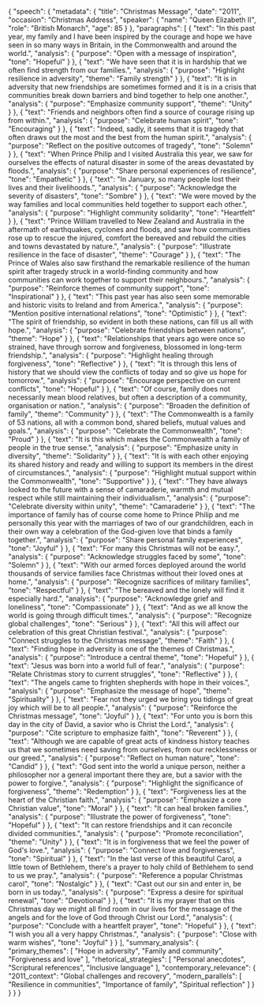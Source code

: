 {
  "speech": {
    "metadata": {
      "title": "Christmas Message",
      "date": "2011",
      "occasion": "Christmas Address",
      "speaker": {
        "name": "Queen Elizabeth II",
        "role": "British Monarch",
        "age": 85
      }
    },
    "paragraphs": [
      {
        "text": "In this past year, my family and I have been inspired by the courage and hope we have seen in so many ways in Britain, in the Commonwealth and around the world.",
        "analysis": {
          "purpose": "Open with a message of inspiration",
          "tone": "Hopeful"
        }
      },
      {
        "text": "We have seen that it is in hardship that we often find strength from our families.",
        "analysis": {
          "purpose": "Highlight resilience in adversity",
          "theme": "Family strength"
        }
      },
      {
        "text": "It is in adversity that new friendships are sometimes formed and it is in a crisis that communities break down barriers and bind together to help one another.",
        "analysis": {
          "purpose": "Emphasize community support",
          "theme": "Unity"
        }
      },
      {
        "text": "Friends and neighbors often find a source of courage rising up from within.",
        "analysis": {
          "purpose": "Celebrate human spirit",
          "tone": "Encouraging"
        }
      },
      {
        "text": "Indeed, sadly, it seems that it is tragedy that often draws out the most and the best from the human spirit.",
        "analysis": {
          "purpose": "Reflect on the positive outcomes of tragedy",
          "tone": "Solemn"
        }
      },
      {
        "text": "When Prince Philip and I visited Australia this year, we saw for ourselves the effects of natural disaster in some of the areas devastated by floods.",
        "analysis": {
          "purpose": "Share personal experiences of resilience",
          "tone": "Empathetic"
        }
      },
      {
        "text": "In January, so many people lost their lives and their livelihoods.",
        "analysis": {
          "purpose": "Acknowledge the severity of disasters",
          "tone": "Sombre"
        }
      },
      {
        "text": "We were moved by the way families and local communities held together to support each other.",
        "analysis": {
          "purpose": "Highlight community solidarity",
          "tone": "Heartfelt"
        }
      },
      {
        "text": "Prince William travelled to New Zealand and Australia in the aftermath of earthquakes, cyclones and floods, and saw how communities rose up to rescue the injured, comfort the bereaved and rebuild the cities and towns devastated by nature.",
        "analysis": {
          "purpose": "Illustrate resilience in the face of disaster",
          "theme": "Courage"
        }
      },
      {
        "text": "The Prince of Wales also saw firsthand the remarkable resilience of the human spirit after tragedy struck in a world-finding community and how communities can work together to support their neighbours.",
        "analysis": {
          "purpose": "Reinforce themes of community support",
          "tone": "Inspirational"
        }
      },
      {
        "text": "This past year has also seen some memorable and historic visits to Ireland and from America.",
        "analysis": {
          "purpose": "Mention positive international relations",
          "tone": "Optimistic"
        }
      },
      {
        "text": "The spirit of friendship, so evident in both these nations, can fill us all with hope.",
        "analysis": {
          "purpose": "Celebrate friendships between nations",
          "theme": "Hope"
        }
      },
      {
        "text": "Relationships that years ago were once so strained, have through sorrow and forgiveness, blossomed in long-term friendship.",
        "analysis": {
          "purpose": "Highlight healing through forgiveness",
          "tone": "Reflective"
        }
      },
      {
        "text": "It is through this lens of history that we should view the conflicts of today and so give us hope for tomorrow.",
        "analysis": {
          "purpose": "Encourage perspective on current conflicts",
          "tone": "Hopeful"
        }
      },
      {
        "text": "Of course, family does not necessarily mean blood relatives, but often a description of a community, organisation or nation.",
        "analysis": {
          "purpose": "Broaden the definition of family",
          "theme": "Community"
        }
      },
      {
        "text": "The Commonwealth is a family of 53 nations, all with a common bond, shared beliefs, mutual values and goals.",
        "analysis": {
          "purpose": "Celebrate the Commonwealth",
          "tone": "Proud"
        }
      },
      {
        "text": "It is this which makes the Commonwealth a family of people in the true sense.",
        "analysis": {
          "purpose": "Emphasize unity in diversity",
          "theme": "Solidarity"
        }
      },
      {
        "text": "It is with each other enjoying its shared history and ready and willing to support its members in the direst of circumstances.",
        "analysis": {
          "purpose": "Highlight mutual support within the Commonwealth",
          "tone": "Supportive"
        }
      },
      {
        "text": "They have always looked to the future with a sense of camaraderie, warmth and mutual respect while still maintaining their individualism.",
        "analysis": {
          "purpose": "Celebrate diversity within unity",
          "theme": "Camaraderie"
        }
      },
      {
        "text": "The importance of family has of course come home to Prince Philip and me personally this year with the marriages of two of our grandchildren, each in their own way a celebration of the God-given love that binds a family together.",
        "analysis": {
          "purpose": "Share personal family experiences",
          "tone": "Joyful"
        }
      },
      {
        "text": "For many this Christmas will not be easy.",
        "analysis": {
          "purpose": "Acknowledge struggles faced by some",
          "tone": "Solemn"
        }
      },
      {
        "text": "With our armed forces deployed around the world thousands of service families face Christmas without their loved ones at home.",
        "analysis": {
          "purpose": "Recognize sacrifices of military families",
          "tone": "Respectful"
        }
      },
      {
        "text": "The bereaved and the lonely will find it especially hard.",
        "analysis": {
          "purpose": "Acknowledge grief and loneliness",
          "tone": "Compassionate"
        }
      },
      {
        "text": "And as we all know the world is going through difficult times.",
        "analysis": {
          "purpose": "Recognize global challenges",
          "tone": "Serious"
        }
      },
      {
        "text": "All this will affect our celebration of this great Christian festival.",
        "analysis": {
          "purpose": "Connect struggles to the Christmas message",
          "theme": "Faith"
        }
      },
      {
        "text": "Finding hope in adversity is one of the themes of Christmas.",
        "analysis": {
          "purpose": "Introduce a central theme",
          "tone": "Hopeful"
        }
      },
      {
        "text": "Jesus was born into a world full of fear.",
        "analysis": {
          "purpose": "Relate Christmas story to current struggles",
          "tone": "Reflective"
        }
      },
      {
        "text": "The angels came to frighten shepherds with hope in their voices.",
        "analysis": {
          "purpose": "Emphasize the message of hope",
          "theme": "Spirituality"
        }
      },
      {
        "text": "Fear not they urged we bring you tidings of great joy which will be to all people.",
        "analysis": {
          "purpose": "Reinforce the Christmas message",
          "tone": "Joyful"
        }
      },
      {
        "text": "For unto you is born this day in the city of David, a savior who is Christ the Lord.",
        "analysis": {
          "purpose": "Cite scripture to emphasize faith",
          "tone": "Reverent"
        }
      },
      {
        "text": "Although we are capable of great acts of kindness history teaches us that we sometimes need saving from ourselves, from our recklessness or our greed.",
        "analysis": {
          "purpose": "Reflect on human nature",
          "tone": "Candid"
        }
      },
      {
        "text": "God sent into the world a unique person, neither a philosopher nor a general important there they are, but a savior with the power to forgive.",
        "analysis": {
          "purpose": "Highlight the significance of forgiveness",
          "theme": "Redemption"
        }
      },
      {
        "text": "Forgiveness lies at the heart of the Christian faith.",
        "analysis": {
          "purpose": "Emphasize a core Christian value",
          "tone": "Moral"
        }
      },
      {
        "text": "It can heal broken families.",
        "analysis": {
          "purpose": "Illustrate the power of forgiveness",
          "tone": "Hopeful"
        }
      },
      {
        "text": "It can restore friendships and it can reconcile divided communities.",
        "analysis": {
          "purpose": "Promote reconciliation",
          "theme": "Unity"
        }
      },
      {
        "text": "It is in forgiveness that we feel the power of God's love.",
        "analysis": {
          "purpose": "Connect love and forgiveness",
          "tone": "Spiritual"
        }
      },
      {
        "text": "In the last verse of this beautiful Carol, a little town of Bethlehem, there's a prayer to holy child of Bethlehem to send to us we pray.",
        "analysis": {
          "purpose": "Reference a popular Christmas carol",
          "tone": "Nostalgic"
        }
      },
      {
        "text": "Cast out our sin and enter in, be born in us today.",
        "analysis": {
          "purpose": "Express a desire for spiritual renewal",
          "tone": "Devotional"
        }
      },
      {
        "text": "It is my prayer that on this Christmas day we might all find room in our lives for the message of the angels and for the love of God through Christ our Lord.",
        "analysis": {
          "purpose": "Conclude with a heartfelt prayer",
          "tone": "Hopeful"
        }
      },
      {
        "text": "I wish you all a very happy Christmas.",
        "analysis": {
          "purpose": "Close with warm wishes",
          "tone": "Joyful"
        }
      }
    ],
    "summary_analysis": {
      "primary_themes": [
        "Hope in adversity",
        "Family and community",
        "Forgiveness and love"
      ],
      "rhetorical_strategies": [
        "Personal anecdotes",
        "Scriptural references",
        "Inclusive language"
      ],
      "contemporary_relevance": {
        "2011_context": "Global challenges and recovery",
        "modern_parallels": [
          "Resilience in communities",
          "Importance of family",
          "Spiritual reflection"
        ]
      }
    }
  }
}